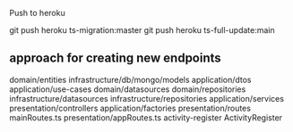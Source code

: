 Push to heroku

git push heroku ts-migration:master
git push heroku ts-full-update:main

## approach for creating new endpoints

domain/entities
infrastructure/db/mongo/models
application/dtos
application/use-cases
domain/datasources
domain/repositories
infrastructure/datasources
infrastructure/repositories
application/services
presentation/controllers
application/factories
presentation/routes
mainRoutes.ts
presentation/appRoutes.ts
activity-register
ActivityRegister
